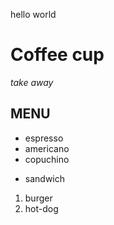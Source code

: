 hello world

# Coffee cup
*take away*
## MENU
* espresso
* americano
* copuchino
- sandwich
1. burger
2. hot-dog
